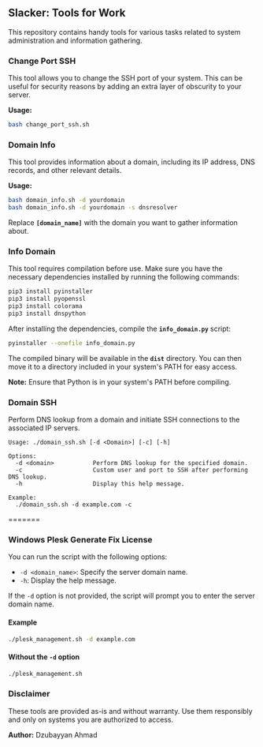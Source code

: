 
## **Slacker: Tools for Work**

This repository contains handy tools for various tasks related to system administration and information gathering.

### **Change Port SSH**

This tool allows you to change the SSH port of your system. This can be useful for security reasons by adding an extra layer of obscurity to your server.

**Usage:**

```bash
bash change_port_ssh.sh 

```

### **Domain Info**

This tool provides information about a domain, including its IP address, DNS records, and other relevant details.

**Usage:**

```bash
bash domain_info.sh -d yourdomain
bash domain_info.sh -d yourdomain -s dnsresolver

```

Replace **`[domain_name]`** with the domain you want to gather information about.

### **Info Domain**

This tool requires compilation before use. Make sure you have the necessary dependencies installed by running the following commands:

```bash
pip3 install pyinstaller
pip3 install pyopenssl
pip3 install colorama
pip3 install dnspython

```

After installing the dependencies, compile the **`info_domain.py`** script:

```bash
pyinstaller --onefile info_domain.py
```

The compiled binary will be available in the **`dist`** directory. You can then move it to a directory included in your system's PATH for easy access.

**Note:** Ensure that Python is in your system's PATH before compiling.

### **Domain SSH**
Perform DNS lookup from a domain and initiate SSH connections to the associated IP servers.
```
Usage: ./domain_ssh.sh [-d <Domain>] [-c] [-h]

Options:
  -d <domain>           Perform DNS lookup for the specified domain.
  -c                    Custom user and port to SSH after performing DNS lookup.
  -h                    Display this help message.

Example:
  ./domain_ssh.sh -d example.com -c
 ```
=======
### Windows Plesk Generate Fix License

You can run the script with the following options:

- `-d <domain_name>`: Specify the server domain name.
- `-h`: Display the help message.

If the `-d` option is not provided, the script will prompt you to enter the server domain name.

#### Example

```bash
./plesk_management.sh -d example.com
```

#### Without the `-d` option

```bash
./plesk_management.sh
```

### **Disclaimer**

These tools are provided as-is and without warranty. Use them responsibly and only on systems you are authorized to access.

**Author:** Dzubayyan Ahmad
